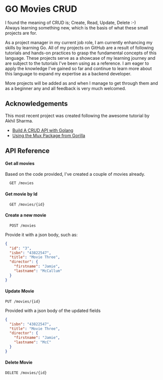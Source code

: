 
# GO Movies CRUD

I found the meaning of CRUD is; Create, Read, Update, Delete :-)  
Always learning something new, which is the basis of what these small projects are for.  

As a project manager in my current job role, I am currently enhancing my skills by learning Go. All of my projects on GitHub are a result of following tutorials and hands-on practices to grasp the fundamental concepts of this language. These projects serve as a showcase of my learning journey and are subject to the tutorials I've been using as a reference. I am eager to apply the knowledge I've gained so far and continue to learn more about this language to expand my expertise as a backend developer.  

More projects will be added as and when I manage to get through them and as a beginner any and all feedback is very much welcomed. 
## Acknowledgements
This most recent project was created following the awesome tutorial by Akhil Sharma. 

 - [Build A CRUD API with Golang](https://youtu.be/TkbhQQS3m_o)
 - [Using the Mux Package from Gorilla](https://github.com/gorilla/mux)



## API Reference

#### Get all movies
Based on the code provided, I've created a couple of movies already.

```http
  GET /movies
```

#### Get movie by Id

```http
  GET /movies/{id}
```

#### Create a new movie
```http
  POST /movies
```
Provide it with a json body, such as:
```json
{
  "id": "3",
  "isbn": "43822547",
  "title": "Movie Three",
  "director": {
    "firstname": "Jamie",
    "lastname": "McCallum"
  }
}
```

#### Update Movie 
```http
PUT /movies/{id}
```
Provided with a json body of the updated fields
```json
{
  "isbn": "43822547",
  "title": "Movie Three",
  "director": {
    "firstname": "Jamie",
    "lastname": "McC"
  }
}
```

#### Delete Movie
```http
DELETE /movies/{id}
```
